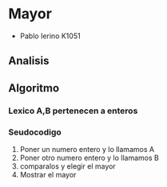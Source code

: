 # Mayor
*  Pablo Ierino K1051
##  Analisis

## Algoritmo
### Lexico A,B pertenecen a enteros

### Seudocodigo
1) Poner un numero entero y lo llamamos A
2) Poner otro numero entero y lo llamamos B
3) comparalos y elegir el mayor
4) Mostrar el mayor
